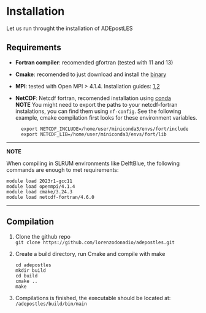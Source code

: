 # Installation

Let us run throught the installation of ADEpostLES

## Requirements

- **Fortran compiler**: recomended gfortran (tested with 11 and 13)
- **Cmake**: recomended to just download and install the [binary](https://cmake.org/download/)
- **MPI**: tested with Open MPI > 4.1.4. Installation guides: [1](https://webpages.charlotte.edu/abw/coit-grid01.uncc.edu/ParallelProgSoftware/Software/OpenMPIInstall.pdf),[2](https://docs.open-mpi.org/en/main/installing-open-mpi/quickstart.html)
- **NetCDF**: Netcdf fortran, recomended installation using [conda](https://anaconda.org/conda-forge/netcdf-fortran)  
  **NOTE** You might need to export the paths to your netcdf-fortran instalations, you can find them using `nf-config`. See the following example, cmake compilation first looks for these environment variables.

        export NETCDF_INCLUDE=/home/user/miniconda3/envs/fort/include
        export NETCDF_LIB=/home/user/miniconda3/envs/fort/lib

---

**NOTE**

When compiling in SLRUM environments like DelftBlue, the following commands are enough to met requirements:

```
module load 2023r1-gcc11
module load openmpi/4.1.4
module load cmake/3.24.3
module load netcdf-fortran/4.6.0
```

---

## Compilation

1.  Clone the github repo  
    `git clone https://github.com/lorenzodonadio/adepostles.git`
2.  Create a build directory, run Cmake and compile with make

        cd adepostles
        mkdir build
        cd build
        cmake ..
        make

3.  Compilations is finished, the executable should be located at:  
    `/adepostles/build/bin/main`
